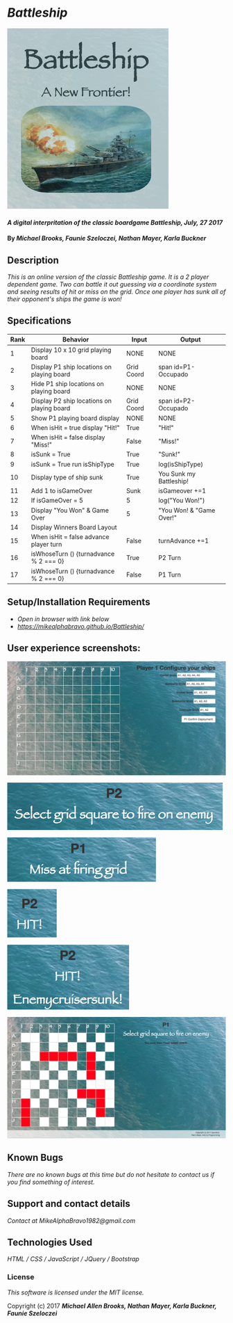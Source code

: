 # _Battleship_

![alt text](/img/header.png)

#### _A digital interpritation of the classic boardgame Battleship, July, 27 2017_

#### By _**Michael Brooks, Faunie Szeloczei, Nathan Mayer, Karla Buckner**_

## Description

_This is an online version of the classic Battleship game.  It is a 2 player dependent game.  Two can battle it out guessing via a coordinate system and seeing results of hit or miss on the grid. Once one player has sunk all of their opponent's ships the game is won!_

## Specifications

| Rank | Behavior                                   | Input      | Output                   |
|------|--------------------------------------------|------------|--------------------------|
| 1    | Display 10 x 10 grid playing board         | NONE       | NONE                     |
| 2    | Display P1 ship locations on playing board | Grid Coord | span id=P1-Occupado      |
| 3    | Hide P1 ship locations on playing board    | NONE       | NONE                     |
| 4    | Display P2 ship locations on playing board | Grid Coord | span id=P2-Occupado      |
| 5    | Show P1 playing board display              | NONE       | NONE                     |
| 6    | When isHit = true display "Hit!"           | True       | "Hit!"                   |
| 7    | When isHit = false display "Miss!"         | False      | "Miss!"                  |
| 8    | isSunk = True                              | True       | "Sunk!"                  |
| 9    | isSunk = True run isShipType               | True       | log(isShipType)          |
| 10   | Display type of ship sunk                  | True       | You Sunk my Battleship!  |
| 11   | Add 1 to isGameOver                        | Sunk       | isGameover +=1           |
| 12   | If isGameOver = 5                          | 5          | log("You Won!")          |
| 13   | Display "You Won" & Game Over              | 5          | "You Won! & "Game Over!" |
| 14   | Display Winners Board Layout               |            |                          |
| 15   | When isHit = false advance player turn     | False      | turnAdvance +=1          |
| 16   | isWhoseTurn () {turnadvance % 2 === 0}     | True       | P2 Turn                  |
| 17   | isWhoseTurn () {turnadvance % 2 === 0}     | False      | P1 Turn                  |

## Setup/Installation Requirements

* _Open in browser with link below_
* _https://mikealphabravo.github.io/Battleship/_

## User experience screenshots:

![alt text](/img/setup.png)

![alt text](/img/select.png)

![alt text](/img/miss.png)

![alt text](/img/hit.png)

![alt text](/img/hitsunk.png)

![alt text](/img/win.png)

## Known Bugs

_There are no known bugs at this time but do not hesitate to contact us if you find something of interest._

## Support and contact details

_Contact at MikeAlphaBravo1982@gmail.com_

## Technologies Used

_HTML / CSS / JavaScript / JQuery / Bootstrap_

### License

_This software is licensed under the MIT license._

Copyright (c) 2017 _**Michael Allen Brooks, Nathan Mayer, Karla Buckner, Faunie Szeloczei**_
